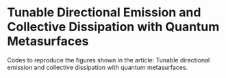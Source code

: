 # Tunable Directional Emission and Collective Dissipation with Quantum Metasurfaces
Codes to reproduce the figures shown in the article: Tunable directional emission and collective dissipation with quantum metasurfaces.
